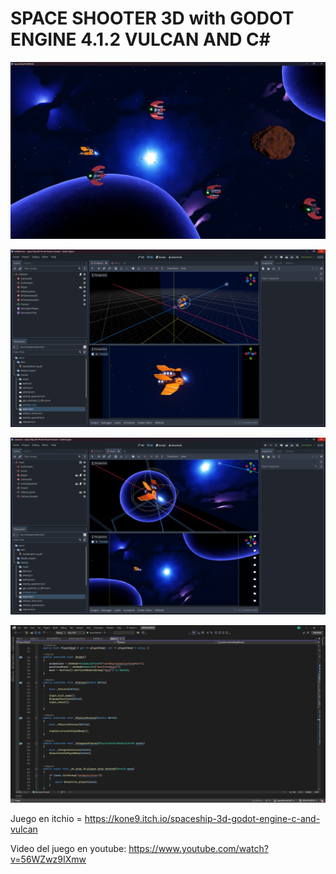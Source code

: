 # SPACE SHOOTER 3D with GODOT ENGINE 4.1.2 VULCAN AND C#

![space_shooter](space_shooter.jpg)

![captura_1](captura_1.png)

![captura_2](captura_2.png)

![captura_2](captura_3.png)

Juego en itchio = https://kone9.itch.io/spaceship-3d-godot-engine-c-and-vulcan

Video del juego en youtube: https://www.youtube.com/watch?v=56WZwz9IXmw
